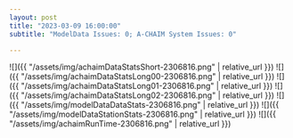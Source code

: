 ```yaml
---
layout: post
title: "2023-03-09 16:00:00"
subtitle: "ModelData Issues: 0; A-CHAIM System Issues: 0"

---
```


![]({{ "/assets/img/achaimDataStatsShort-2306816.png" | relative_url }})
![]({{ "/assets/img/achaimDataStatsLong00-2306816.png" | relative_url }})
![]({{ "/assets/img/achaimDataStatsLong01-2306816.png" | relative_url }})
![]({{ "/assets/img/achaimDataStatsLong02-2306816.png" | relative_url }})
![]({{ "/assets/img/modelDataDataStats-2306816.png" | relative_url }})
![]({{ "/assets/img/modelDataStationStats-2306816.png" | relative_url }})
![]({{ "/assets/img/achaimRunTime-2306816.png" | relative_url }})



